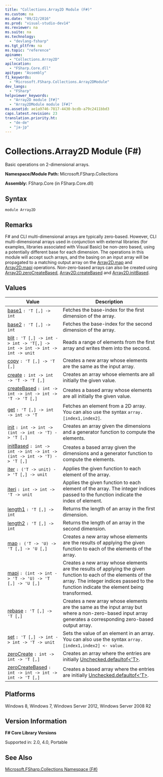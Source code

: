 ```yaml
---
title: "Collections.Array2D Module (F#)"
ms.custom: na
ms.date: "09/22/2016"
ms.prod: "visual-studio-dev14"
ms.reviewer: na
ms.suite: na
ms.technology: 
  - "devlang-fsharp"
ms.tgt_pltfrm: na
ms.topic: "reference"
apiname: 
  - "Collections.Array2D"
apilocation: 
  - "FSharp.Core.dll"
apitype: "Assembly"
f1_keywords: 
  - "Microsoft.FSharp.Collections.Array2DModule"
dev_langs: 
  - "FSharp"
helpviewer_keywords: 
  - "Array2D module [F#]"
  - "Array2DModule module [F#]"
ms.assetid: ae1a9746-7817-4430-bcdb-a79c2411bbd3
caps.latest.revision: 23
translation.priority.ht: 
  - "de-de"
  - "ja-jp"
---
```

# Collections.Array2D Module (F#)
Basic operations on 2-dimensional arrays.  
  
 **Namespace/Module Path:** Microsoft.FSharp.Collections  
  
 **Assembly:** FSharp.Core (in FSharp.Core.dll)  
  
## Syntax  
  
```  
module Array2D  
```  
  
## Remarks  
 F# and CLI multi-dimensional arrays are typically zero-based. However, CLI multi-dimensional arrays used in conjunction with external libraries (for examples, libraries associated with Visual Basic) be non-zero based, using a potentially different base for each dimension. The operations in this module will accept such arrays, and the basing on an input array will be propagated to a matching output array on the [Array2D.map](../vs140/array2d.map--t--u--function--fsharp-.md) and [Array2D.mapi](../vs140/array2d.mapi--t--u--function--fsharp-.md) operations. Non-zero-based arrays can also be created using [Array2D.zeroCreateBased](../vs140/array2d.zerocreatebased--t--function--fsharp-.md), [Array2D.createBased](../vs140/array2d.createbased--t--function--fsharp-.md) and [Array2D.initBased](../vs140/array2d.initbased--t--function--fsharp-.md).  
  
## Values  
  
|Value|Description|  
|-----------|-----------------|  
|[base1](../vs140/array2d.base1--t--function--fsharp-.md)  `: 'T [,] -> int`|Fetches the base-index for the first dimension of the array.|  
|[base2](../vs140/array2d.base2--t--function--fsharp-.md)  `: 'T [,] -> int`|Fetches the base-index for the second dimension of the array.|  
|[blit](../vs140/array2d.blit--t--function--fsharp-.md)  `: 'T [,] -> int -> int -> 'T[,] -> int -> int -> int -> int -> unit`|Reads a range of elements from the first array and writes them into the second.|  
|[copy](../vs140/array2d.copy--t--function--fsharp-.md)  `: 'T [,] -> 'T [,]`|Creates a new array whose elements are the same as the input array.|  
|[create](../vs140/array2d.create--t--function--fsharp-.md)  `: int -> int -> 'T -> 'T [,]`|Creates an array whose elements are all initially the given value.|  
|[createBased](../vs140/array2d.createbased--t--function--fsharp-.md)  `: int -> int -> int -> int -> 'T -> 'T [,]`|Creates a based array whose elements are all initially the given value.|  
|[get](../vs140/array2d.get--t--function--fsharp-.md)  `: 'T [,] -> int -> int -> 'T`|Fetches an element from a 2D array. You can also use the syntax `array.[index1,index2]`.|  
|[init](../vs140/array2d.init--t--function--fsharp-.md)  `: int -> int -> (int -> int -> 'T) -> 'T [,]`|Creates an array given the dimensions and a generator function to compute the elements.|  
|[initBased](../vs140/array2d.initbased--t--function--fsharp-.md)  `: int -> int -> int -> int -> (int -> int -> 'T) -> 'T [,]`|Creates a based array given the dimensions and a generator function to compute the elements.|  
|[iter](../vs140/array2d.iter--t--function--fsharp-.md)  `: ('T -> unit) -> 'T [,] -> unit`|Applies the given function to each element of the array.|  
|[iteri](../vs140/array2d.iteri--t--function--fsharp-.md) `: int -> int -> 'T -> unit`|Applies the given function to each element of the array. The integer indices passed to the function indicate the index of element.|  
|[length1](../vs140/array2d.length1--t--function--fsharp-.md)  `: 'T [,] -> int`|Returns the length of an array in the first dimension.|  
|[length2](../vs140/array2d.length2--t--function--fsharp-.md)  `: 'T [,] -> int`|Returns the length of an array in the second dimension.|  
|[map](../vs140/array2d.map--t--u--function--fsharp-.md)  `: ('T -> 'U) -> 'T [,] -> 'U [,]`|Creates a new array whose elements are the results of applying the given function to each of the elements of the array.|  
|[mapi](../vs140/array2d.mapi--t--u--function--fsharp-.md)  `: (int -> int -> 'T -> 'U) -> 'T [,] -> 'U [,]`|Creates a new array whose elements are the results of applying the given function to each of the elements of the array. The integer indices passed to the function indicate the element being transformed.|  
|[rebase](../vs140/array2d.rebase--t--function--fsharp-.md)  `: 'T [,] -> 'T [,]`|Creates a new array whose elements are the same as the input array but where a non-zero-based input array generates a corresponding zero-based output array.|  
|[set](../vs140/array2d.set--t--function--fsharp-.md)  `: 'T [,] -> int -> int -> 'T -> unit`|Sets the value of an element in an array. You can also use the syntax `array.[index1,index2] <- value`.|  
|[zeroCreate](../vs140/array2d.zerocreate--t--function--fsharp-.md)  `: int -> int -> 'T [,]`|Creates an array where the entries are initially [Unchecked.defaultof<'T>](../vs140/unchecked.defaultof--t--type-function--fsharp-.md).|  
|[zeroCreateBased](../vs140/array2d.zerocreatebased--t--function--fsharp-.md)  `: int -> int -> int -> int -> 'T [,]`|Creates a based array where the entries are initially [Unchecked.defaultof<'T>](../vs140/unchecked.defaultof--t--type-function--fsharp-.md).|  
  
## Platforms  
 Windows 8, Windows 7, Windows Server 2012, Windows Server 2008 R2  
  
## Version Information  
 **F# Core Library Versions**  
  
 Supported in: 2.0, 4.0, Portable  
  
## See Also  
 [Microsoft.FSharp.Collections Namespace (F#)](../vs140/microsoft.fsharp.collections-namespace--fsharp-.md)
